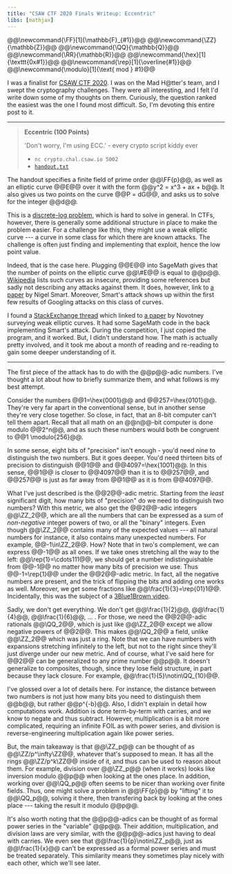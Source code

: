 ```yaml
---
title: "CSAW CTF 2020 Finals Writeup: Eccentric"
libs: [mathjax]
---
```


<div class="mathjaxDeclarations">
    @@\newcommand{\FF}[1]{\mathbb{F}_{#1}}@@
    @@\newcommand{\ZZ}{\mathbb{Z}}@@
    @@\newcommand{\QQ}{\mathbb{Q}}@@
    @@\newcommand{\RR}{\mathbb{R}}@@
    @@\newcommand{\hex}[1]{\texttt{0x#1}}@@
    @@\newcommand{\rep}[1]{\overline{#1}}@@
    @@\newcommand{\modulo}[1]{\text{ mod } #1}@@
</div>

I was a finalist for [CSAW CTF 2020](https://csaw.io). I was on the Mad H@tter's
team, and I swept the cryptography challenges. They were all interesting, and I
felt I'd write down some of my thoughts on them. Curiously, the question ranked
the easiest was the one I found most difficult. So, I'm devoting this entire
post to it.

---

> **Eccentric (100 Points)**
>
> 'Don't worry, I'm using ECC.' - every crypto script kiddy ever
>
> * `nc crypto.chal.csaw.io 5002`
> * [`handout.txt`](/assets/2021/01/15/challenge/handout.txt)

The handout specifies a finite field of prime order @@\FF{p}@@, as well as an
elliptic curve @@E@@ over it with the form @@y^2 = x^3 + ax + b@@. It also gives
us two points on the curve @@P = dG@@, and asks us to solve for the integer
@@d@@.

This is a [discrete-log problem](https://wikipedia.org/wiki/Discrete_logarithm),
which is hard to solve in general. In CTFs, however, there is generally some
additional structure in place to make the problem easier. For a challenge like
this, they might use a weak elliptic curve --- a curve in some class for which
there are known attacks. The challenge is often just finding and implementing
that exploit, hence the low point value.

Indeed, that is the case here. Plugging @@E@@ into SageMath gives that the
number of points on the elliptic curve @@\\#E@@ is equal to @@p@@.
[Wikipedia](https://wikipedia.org/wiki/Elliptic-curve_cryptography#Domain_parameters)
lists such curves as insecure, providing some references but sadly not
describing any attacks against them. It does, however, link to [a paper][1] by
Nigel Smart. Moreover, Smart's attack shows up within the first few results of
Googling attacks on this class of curves.

I found a [StackExchange thread](https://crypto.stackexchange.com/q/71525) which
linked to [a paper][2] by Novotney surveying weak elliptic curves. It had some
SageMath code in the back implementing Smart's attack. During the competition, I
just copied the program, and it worked. But, I didn't understand how. The math
is actually pretty involved, and it took me about a month of reading and
re-reading to gain some deeper understanding of it.

---

The first piece of the attack has to do with the @@p@@-adic numbers. I've
thought a lot about how to briefly summarize them, and what follows is my best
attempt.

Consider the numbers @@1=\hex{0001}@@ and @@257=\hex{0101}@@. They're very far
apart in the conventional sense, but in another sense they're very close
together. So close, in fact, that an 8-bit computer can't tell them apart.
Recall that all math on an @@n@@-bit computer is done modulo @@2^n@@, and as
such these numbers would both be congruent to @@1 \modulo{256}@@.

In some sense, eight bits of "precision" isn't enough - you'd need nine to
distinguish the two numbers. But it goes deeper. You'd need thirteen bits of
precision to distinguish @@1@@ and @@4097=\hex{1001}@@. In this sense, @@1@@ is
closer to @@4097@@ than it is to @@257@@, and @@257@@ is just as far away from
@@1@@ as it is from @@4097@@.

What I've just described is the @@2@@-adic metric. Starting from the *least*
significant digit, how many bits of "precision" do we need to distinguish two
numbers? With this metric, we also get the @@2@@-adic integers @@\ZZ_2@@, which
are all the numbers that can be expressed as a sum of *non-negative* integer
powers of two, or all the "binary" integers. Even though @@\ZZ_2@@ contains many
of the expected values --- all natural numbers for instance, it also contains
many unexpected numbers. For example, @@-1\in\ZZ_2@@. How? Note that in two's
complement, we can express @@-1@@ as all ones. If we take ones stretching all
the way to the left: @@\rep{1}=\cdots111@@, we should get a number
indistinguishable from @@-1@@ no matter how many bits of precision we use. Thus
@@-1=\rep{1}@@ under the @@2@@-adic metric. In fact, all the negative numbers
are present, and the trick of flipping the bits and adding one works as well.
Moreover, we get some fractions like @@\frac{1}{3}=\rep{01}1@@. Incidentally,
this was the subject of a [3Blue1Brown video](https://youtu.be/XFDM1ip5HdU).

Sadly, we don't get everything. We don't get @@\frac{1}{2}@@, @@\frac{1}{4}@@,
@@\frac{1}{6}@@,&nbsp;...&nbsp;. For those, we need the @@2@@-adic rationals
@@\QQ_2@@, which is just like @@\ZZ_2@@ except we allow negative powers of
@@2@@. This makes @@\QQ_2@@ a field, unlike @@\ZZ_2@@ which was just a ring.
Note that we can have numbers with expansions stretching infinitely to the left,
but not to the right since they'll just diverge under our new metric. And of
course, what I've said here for @@2@@ can be generalized to any prime number
@@p@@. It doesn't generalize to composites, though, since they lose field
structure, in part because they lack closure. For example,
@@\frac{1}{5}\notin\QQ_{10}@@.

I've glossed over a lot of details here. For instance, the distance between two
numbers is not just how many bits you need to distinguish them @@b@@, but rather
@@p^{-b}@@. Also, I didn't explain in detail how computations work. Addition is
done term-by-term with carries, and we know to negate and thus subtract.
However, multiplication is a bit more complicated, requiring an infinite FOIL as
with power series, and division is reverse-engineering multiplication again like
power series.

But, the main takeaway is that @@\ZZ_p@@ can be thought of as
@@\ZZ/p^\infty\ZZ@@, whatever that's supposed to mean. It has all the rings
@@\ZZ/p^k\ZZ@@ inside of it, and thus can be used to reason about them. For
example, division over @@\ZZ_p@@ (when it works) looks like inversion modulo
@@p@@ when looking at the ones place. In addition, working over @@\QQ_p@@ often
seems to be nicer than working over finite fields. Thus, one might solve a
problem in @@\FF{p}@@ by "lifting" it to @@\QQ_p@@, solving it there, then
transfering back by looking at the ones place --- taking the result it modulo
@@p@@.

It's also worth noting that the @@p@@-adics can be thought of as formal power
series in the "variable" @@p@@. Their addition, multiplication, and division
laws are very similar, with the @@p@@-adics just having to deal with carries. We
even see that @@\frac{1}{p}\notin\ZZ_p@@, just as @@\frac{1}{x}@@ can't be
expressed as a formal power series and must be treated separately. This
similarity means they sometimes play nicely with each other, which we'll see
later.



[1]: </assets/2021/01/15/pdf/Smart.pdf> "The Discrete Logarithm Problem on Elliptic Curves of Trace One"
[2]: </assets/2021/01/15/pdf/Novotney.pdf> "Weak Curves In Elliptic Curve Cryptography"
